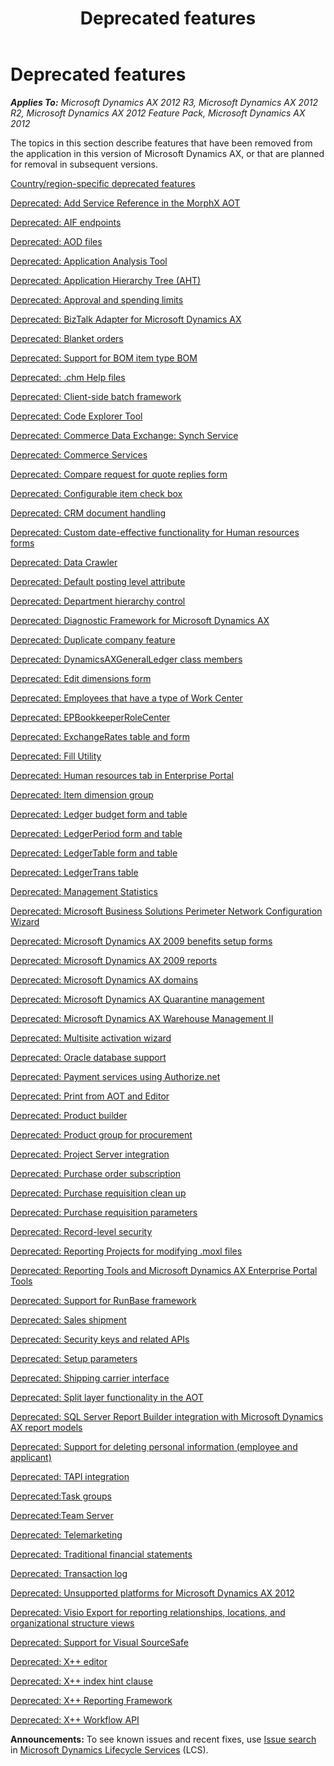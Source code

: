 ﻿---
title: Deprecated features
TOCTitle: Deprecated features
ms:assetid: 56e18a52-7614-40dc-ba9a-ce5d1505ec8f
ms:mtpsurl: https://technet.microsoft.com/en-us/library/Dn527154(v=AX.60)
ms:contentKeyID: 59623283
ms.date: 06/24/2014
mtps_version: v=AX.60
---

# Deprecated features 


_**Applies To:** Microsoft Dynamics AX 2012 R3, Microsoft Dynamics AX 2012 R2, Microsoft Dynamics AX 2012 Feature Pack, Microsoft Dynamics AX 2012_

The topics in this section describe features that have been removed from the application in this version of Microsoft Dynamics AX, or that are planned for removal in subsequent versions.

[Country/region-specific deprecated features](country-region-specific-deprecated-features.md)

[Deprecated: Add Service Reference in the MorphX AOT](deprecated-add-service-reference-in-the-morphx-aot.md)

[Deprecated: AIF endpoints](deprecated-aif-endpoints.md)

[Deprecated: AOD files](deprecated-aod-files.md)

[Deprecated: Application Analysis Tool](deprecated-application-analysis-tool.md)

[Deprecated: Application Hierarchy Tree (AHT)](deprecated-application-hierarchy-tree-aht.md)

[Deprecated: Approval and spending limits](deprecated-approval-and-spending-limits.md)

[Deprecated: BizTalk Adapter for Microsoft Dynamics AX](deprecated-biztalk-adapter-for-microsoft-dynamics-ax.md)

[Deprecated: Blanket orders](deprecated-blanket-orders.md)

[Deprecated: Support for BOM item type BOM](deprecated-support-for-bom-item-type-bom.md)

[Deprecated: .chm Help files](deprecated-chm-help-files.md)

[Deprecated: Client-side batch framework](deprecated-client-side-batch-framework.md)

[Deprecated: Code Explorer Tool](deprecated-code-explorer-tool.md)

[Deprecated: Commerce Data Exchange: Synch Service](deprecated-commerce-data-exchange-synch-service.md)

[Deprecated: Commerce Services](deprecated-commerce-services.md)

[Deprecated: Compare request for quote replies form](deprecated-compare-request-for-quote-replies-form.md)

[Deprecated: Configurable item check box](deprecated-configurable-item-check-box.md)

[Deprecated: CRM document handling](deprecated-crm-document-handling.md)

[Deprecated: Custom date-effective functionality for Human resources forms](deprecated-custom-date-effective-functionality-for-human-resources-forms.md)

[Deprecated: Data Crawler](deprecated-data-crawler.md)

[Deprecated: Default posting level attribute](deprecated-default-posting-level-attribute.md)

[Deprecated: Department hierarchy control](deprecated-department-hierarchy-control.md)

[Deprecated: Diagnostic Framework for Microsoft Dynamics AX](deprecated-diagnostic-framework-for-microsoft-dynamics-ax.md)

[Deprecated: Duplicate company feature](deprecated-duplicate-company-feature.md)

[Deprecated: DynamicsAXGeneralLedger class members](deprecated-dynamicsaxgeneralledger-class-members.md)

[Deprecated: Edit dimensions form](deprecated-edit-dimensions-form.md)

[Deprecated: Employees that have a type of Work Center](deprecated-employees-that-have-a-type-of-work-center.md)

[Deprecated: EPBookkeeperRoleCenter](deprecated-epbookkeeperrolecenter.md)

[Deprecated: ExchangeRates table and form](deprecated-exchangerates-table-and-form.md)

[Deprecated: Fill Utility](deprecated-fill-utility.md)

[Deprecated: Human resources tab in Enterprise Portal](deprecated-human-resources-tab-in-enterprise-portal.md)

[Deprecated: Item dimension group](deprecated-item-dimension-group.md)

[Deprecated: Ledger budget form and table](deprecated-ledger-budget-form-and-table.md)

[Deprecated: LedgerPeriod form and table](deprecated-ledgerperiod-form-and-table.md)

[Deprecated: LedgerTable form and table](deprecated-ledgertable-form-and-table.md)

[Deprecated: LedgerTrans table](deprecated-ledgertrans-table.md)

[Deprecated: Management Statistics](deprecated-management-statistics.md)

[Deprecated: Microsoft Business Solutions Perimeter Network Configuration Wizard](deprecated-microsoft-business-solutions-perimeter-network-configuration-wizard.md)

[Deprecated: Microsoft Dynamics AX 2009 benefits setup forms](deprecated-microsoft-dynamics-ax-2009-benefits-setup-forms.md)

[Deprecated: Microsoft Dynamics AX 2009 reports](deprecated-microsoft-dynamics-ax-2009-reports.md)

[Deprecated: Microsoft Dynamics AX domains](deprecated-microsoft-dynamics-ax-domains.md)

[Deprecated: Microsoft Dynamics AX Quarantine management](deprecated-microsoft-dynamics-ax-quarantine-management.md)

[Deprecated: Microsoft Dynamics AX Warehouse Management II](deprecated-microsoft-dynamics-ax-warehouse-management-ii.md)

[Deprecated: Multisite activation wizard](deprecated-multisite-activation-wizard.md)

[Deprecated: Oracle database support](deprecated-oracle-database-support.md)

[Deprecated: Payment services using Authorize.net](deprecated-payment-services-using-authorize-net.md)

[Deprecated: Print from AOT and Editor](deprecated-print-from-aot-and-editor.md)

[Deprecated: Product builder](deprecated-product-builder.md)

[Deprecated: Product group for procurement](deprecated-product-group-for-procurement.md)

[Deprecated: Project Server integration](deprecated-project-server-integration.md)

[Deprecated: Purchase order subscription](deprecated-purchase-order-subscription.md)

[Deprecated: Purchase requisition clean up](deprecated-purchase-requisition-clean-up.md)

[Deprecated: Purchase requisition parameters](deprecated-purchase-requisition-parameters.md)

[Deprecated: Record-level security](deprecated-record-level-security.md)

[Deprecated: Reporting Projects for modifying .moxl files](deprecated-reporting-projects-for-modifying-moxl-files.md)

[Deprecated: Reporting Tools and Microsoft Dynamics AX Enterprise Portal Tools](deprecated-reporting-tools-and-microsoft-dynamics-ax-enterprise-portal-tools.md)

[Deprecated: Support for RunBase framework](deprecated-support-for-runbase-framework.md)

[Deprecated: Sales shipment](deprecated-sales-shipment.md)

[Deprecated: Security keys and related APIs](deprecated-security-keys-and-related-apis.md)

[Deprecated: Setup parameters](deprecated-setup-parameters.md)

[Deprecated: Shipping carrier interface](deprecated-shipping-carrier-interface.md)

[Deprecated: Split layer functionality in the AOT](deprecated-split-layer-functionality-in-the-aot.md)

[Deprecated: SQL Server Report Builder integration with Microsoft Dynamics AX report models](deprecated-sql-server-report-builder-integration-with-microsoft-dynamics-ax-report-models.md)

[Deprecated: Support for deleting personal information (employee and applicant)](deprecated-support-for-deleting-personal-information-employee-and-applicant.md)

[Deprecated: TAPI integration](deprecated-tapi-integration.md)

[Deprecated:Task groups](deprecated-task-groups.md)

[Deprecated:Team Server](deprecated-team-server.md)

[Deprecated: Telemarketing](deprecated-telemarketing.md)

[Deprecated: Traditional financial statements](deprecated-traditional-financial-statements.md)

[Deprecated: Transaction log](deprecated-transaction-log.md)

[Deprecated: Unsupported platforms for Microsoft Dynamics AX 2012](deprecated-unsupported-platforms-for-microsoft-dynamics-ax-2012.md)

[Deprecated: Visio Export for reporting relationships, locations, and organizational structure views](deprecated-visio-export-for-reporting-relationships-locations-and-organizational-structure-views.md)

[Deprecated: Support for Visual SourceSafe](deprecated-support-for-visual-sourcesafe.md)

[Deprecated: X++ editor](deprecated-x-editor.md)

[Deprecated: X++ index hint clause](deprecated-x-index-hint-clause.md)

[Deprecated: X++ Reporting Framework](deprecated-x-reporting-framework.md)

[Deprecated: X++ Workflow API](deprecated-x-workflow-api.md)

  
**Announcements:** To see known issues and recent fixes, use [Issue search](http://go.microsoft.com/fwlink/?linkid=389258) in [Microsoft Dynamics Lifecycle Services](http://go.microsoft.com/fwlink/?linkid=306505) (LCS).

